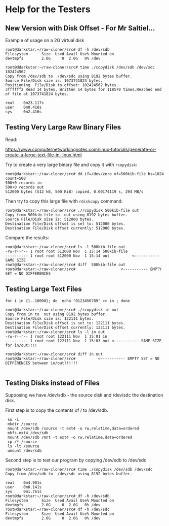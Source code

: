 # Help for the Testers

## New Version with Disk Offset - For Mr Saltiel...
Example of usage on a 2G virtual disk
```
root@darkstar:~/raw-cloner/src# df -h /dev/sdb
Filesystem      Size  Used Avail Use% Mounted on
devtmpfs        2.0G     0  2.0G   0% /dev

root@ddarkstar:~/raw-cloner/src# time ./copydisk /dev/sdb /dev/sdc 102424562
Copy from /dev/sdb to  /dev/sdc using 8192 bytes buffer.
Source File/Disk size is: 1073741824 bytes.
Positioning  File/Disk to offset: 102424562 bytes.
3ffffff2 Read 14 bytes, Written 14 bytes for 118570 times.Reached end of file at 1073741824 bytes.

real    0m23.117s
user    0m0.410s
sys     0m2.416s
```

## Testing Very Large Raw Binary Files
Read:

https://www.computernetworkingnotes.com/linux-tutorials/generate-or-create-a-large-text-file-in-linux.html


Try to create a very large binary file and copy it with `rcopydisk`:
```
root@darkstar:~/raw-cloner/src# dd if=/dev/zero of=500kib-file bs=1024 count=500
500+0 records in
500+0 records out
512000 bytes (512 kB, 500 KiB) copied, 0.00174119 s, 294 MB/s
```
Then try to copy this large file with `rdiskcopy` command:

```
root@darkstar:~/raw-cloner/src# ./rcopydisk 500kib-file out
Copy from 500kib-file to  out using 8192 bytes buffer.
Source File/Disk size is: 512000 bytes.
Destination File/Disk offset is set to: 512000 bytes.
Destination File/Disk offset currently: 512000 bytes.
```

Compare the results:
```
root@darkstar:~/raw-cloner/src# ls -l 500kib-file out
-rw-r--r-- 1 root root 512000 Nov  1 15:14 500kib-file
---------- 1 root root 512000 Nov  1 15:14 out          <----------- SAME SIZE
root@darkstar:~/raw-cloner/src# diff  500kib-file out
root@darkstar:~/raw-cloner/src#                    <----------- EMPTY SET = NO DIFFERENCES

```


## Testing Large Text Files
```
for i in {1..10000}; do  echo "0123456789" >> in ; done

root@darkstar:~/raw-cloner/src# ./rcopydisk in out
Copy from in to  out using 8192 bytes buffer.
Source File/Disk size is: 122111 bytes.
Destination File/Disk offset is set to: 122111 bytes.
Destination File/Disk offset currently: 122111 bytes.
root@darkstar:~/raw-cloner/src# ls -l in out
-rw-r--r-- 1 root root 122111 Nov  1 15:01 in
---------- 1 root root 122111 Nov  1 15:03 out <----------- SAME SIZE for in/out!!!!

root@darkstar:~/raw-cloner/src# diff in out
root@darkstar:~/raw-cloner/src#          <----------- EMPTY SET = NO DIFFERENCES between in/out!!!!!!


```

## Testing  Disks instead of Files
Supposing we have /dev/sdb - the source disk and /dev/sdc the destination disk. 

First step is to copy the contents of / to /dev/sdb.


```
 su -i
 mkdir /source
 mount /dev/sdb /source -t ext4 -o rw,relatime,data=ordered
 mkfs.ext4 /dev/sdb
 mount /dev/sdb /mnt -t ext4 -o rw,relatime,data=ordered
 cp /* /source
 ls -lt /source
 umount /dev/sdb 
```

Second step is to test our program by copying /dev/sdb to /dev/sdc

```
root@darkstar:~/raw-cloner/src# time ./copydisk /dev/sdb /dev/sdc
Copy from /dev/sdb to  /dev/sdc using 8192 bytes buffer.

real    0m4.901s
user    0m0.141s
sys     0m1.761s
root@darkstar:~/raw-cloner/src# df -h /dev/sdb
Filesystem      Size  Used Avail Use% Mounted on
devtmpfs        2.0G     0  2.0G   0% /dev
root@darkstar:~/raw-cloner/src# df -h /dev/sdc
Filesystem      Size  Used Avail Use% Mounted on
devtmpfs        2.0G     0  2.0G   0% /dev


```